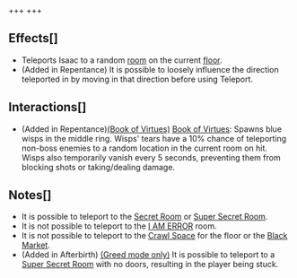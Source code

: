 +++
+++

Effects[]
---------


* Teleports Isaac to a random [room](/wiki/Rooms "Rooms") on the current [floor](/wiki/Chapters "Chapters").
* (Added in Repentance) It is possible to loosely influence the direction teleported in by moving in that direction before using Teleport.


Interactions[]
--------------


* (Added in Repentance)[(Book of Virtues)](/wiki/Book_of_Virtues "Book of Virtues") [Book of Virtues](/wiki/Book_of_Virtues "Book of Virtues"): Spawns blue wisps in the middle ring. Wisps' tears have a 10% chance of teleporting non-boss enemies to a random location in the current room on hit. Wisps also temporarily vanish every 5 seconds, preventing them from blocking shots or taking/dealing damage.


Notes[]
-------


* It is possible to teleport to the [Secret Room](/wiki/Secret_Room "Secret Room") or [Super Secret Room](/wiki/Super_Secret_Room "Super Secret Room").
* It is not possible to teleport to the [I AM ERROR](/wiki/I_AM_ERROR "I AM ERROR") room.
* It is not possible to teleport to the [Crawl Space](/wiki/Crawl_Space "Crawl Space") for the floor or the [Black Market](/wiki/Black_Market "Black Market").
* (Added in Afterbirth) [(Greed mode only)](/wiki/Greed_Mode "Greed mode only") It is possible to teleport to a [Super Secret Room](/wiki/Super_Secret_Room "Super Secret Room") with no doors, resulting in the player being stuck.


